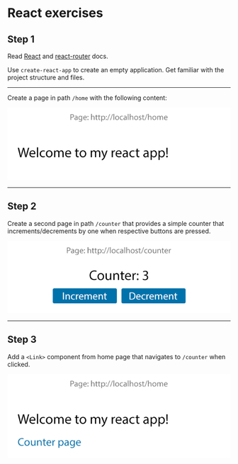 # React exercises

## Step 1

Read [React](https://reactjs.org/docs) and [react-router](https://reacttraining.com/react-router/web/guides/quick-start) docs.

Use `create-react-app` to create an empty application. Get familiar with the project structure and files.

---

Create a page in path `/home` with the following content:

![](screen-1.png)

---

## Step 2

Create a second page in path `/counter` that provides a simple counter that increments/decrements by one when respective buttons are pressed.

![](screen-2.png)

---

## Step 3

Add a `<Link>` component from home page that navigates to `/counter` when clicked.

![](screen-3.png)
